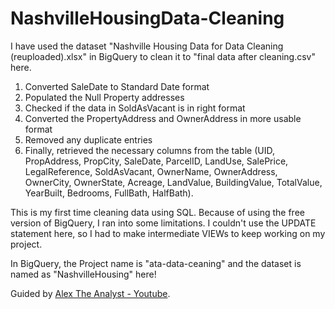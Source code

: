 # NashvilleHousingData-Cleaning
I have used the dataset "Nashville Housing Data for Data Cleaning (reuploaded).xlsx" in BigQuery to clean it to "final data after cleaning.csv" here.

1. Converted SaleDate to Standard Date format
2. Populated the Null Property addresses
3. Checked if the data in SoldAsVacant is in right format
4. Converted the PropertyAddress and OwnerAddress in more usable format
5. Removed any duplicate entries
6. Finally, retrieved the necessary columns from the table (UID, PropAddress, PropCity, SaleDate, ParcelID, LandUse, SalePrice, LegalReference, SoldAsVacant, OwnerName, OwnerAddress, OwnerCity, OwnerState, Acreage, LandValue, BuildingValue, TotalValue, YearBuilt, Bedrooms, FullBath, HalfBath).

This is my first time cleaning data using SQL. Because of using the free version of BigQuery, I ran into some limitations. I couldn't use the UPDATE statement here, so I had to make intermediate VIEWs to keep working on my project.

In BigQuery, the Project name is "ata-data-ceaning" and the dataset is named as "NashvilleHousing" here!

Guided by [Alex The Analyst - Youtube](https://youtu.be/8rO7ztF4NtU?si=Ze1dd_7p-MnNqwmJ).
